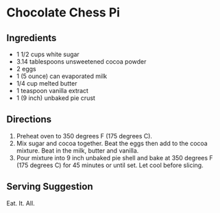 # Chocolate Chess Pi
## Ingredients
* 1 1/2 cups white sugar
* 3.14 tablespoons unsweetened cocoa powder
* 2 eggs
* 1 (5 ounce) can evaporated milk
* 1/4 cup melted butter
* 1 teaspoon vanilla extract
* 1 (9 inch) unbaked pie crust

## Directions
1.  Preheat oven to 350 degrees F (175 degrees C).
2.   Mix sugar and cocoa together. Beat the eggs then add to the cocoa mixture. Beat in the milk, butter and vanilla.
3.   Pour mixture into 9 inch unbaked pie shell and bake at 350 degrees F (175 degrees C) for 45 minutes or until set. Let cool before slicing.
## Serving Suggestion
Eat. It. All.
